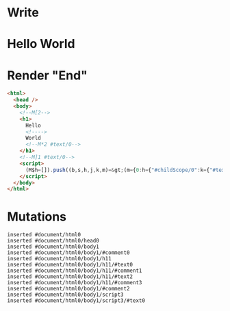 # Write
  <body><!M[2><h1>Hello <!>World<!M*2 #text/0></h1><!M]1 #text/0></body><script>(M$h=[]).push((b,s,h,j,k,m)=>(m={0:h={"#childScope/0":k={"#text/0!":j={}}},1:k,2:j},j._=h,m),[])</script>


# Render "End"
```html
<html>
  <head />
  <body>
    <!--M[2-->
    <h1>
      Hello 
      <!---->
      World
      <!--M*2 #text/0-->
    </h1>
    <!--M]1 #text/0-->
    <script>
      (M$h=[]).push((b,s,h,j,k,m)=&gt;(m={0:h={"#childScope/0":k={"#text/0!":j={}}},1:k,2:j},j._=h,m),[])
    </script>
  </body>
</html>
```

# Mutations
```
inserted #document/html0
inserted #document/html0/head0
inserted #document/html0/body1
inserted #document/html0/body1/#comment0
inserted #document/html0/body1/h11
inserted #document/html0/body1/h11/#text0
inserted #document/html0/body1/h11/#comment1
inserted #document/html0/body1/h11/#text2
inserted #document/html0/body1/h11/#comment3
inserted #document/html0/body1/#comment2
inserted #document/html0/body1/script3
inserted #document/html0/body1/script3/#text0
```